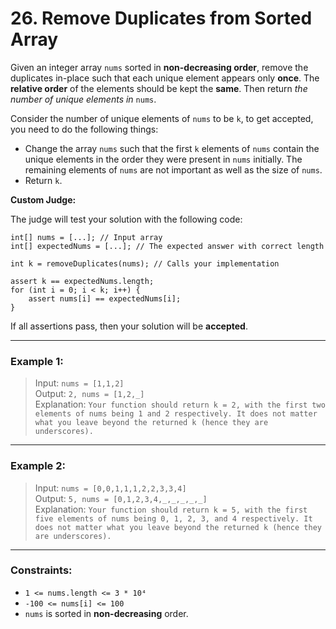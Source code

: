 # 26. Remove Duplicates from Sorted Array

Given an integer array `nums` sorted in **non-decreasing order**, remove the duplicates in-place such that each unique element appears only **once**. The **relative order** of the elements should be kept the **same**. Then return _the number of unique elements in_ `nums`.

Consider the number of unique elements of `nums` to be `k`, to get accepted, you need to do the following things:

- Change the array `nums` such that the first `k` elements of `nums` contain the unique elements in the order they were present in `nums` initially. The remaining elements of `nums` are not important as well as the size of `nums`.
- Return `k`.

**Custom Judge:**

The judge will test your solution with the following code:

```
int[] nums = [...]; // Input array
int[] expectedNums = [...]; // The expected answer with correct length

int k = removeDuplicates(nums); // Calls your implementation

assert k == expectedNums.length;
for (int i = 0; i < k; i++) {
    assert nums[i] == expectedNums[i];
}
```

If all assertions pass, then your solution will be **accepted**.

---

### Example 1:

> Input: `nums = [1,1,2]`  
> Output: `2, nums = [1,2,_]`  
> Explanation: `Your function should return k = 2, with the first two elements of nums being 1 and 2 respectively. It does not matter what you leave beyond the returned k (hence they are underscores).`

---

### Example 2:

> Input: `nums = [0,0,1,1,1,2,2,3,3,4]`  
> Output: `5, nums = [0,1,2,3,4,_,_,_,_,_]`  
> Explanation: `Your function should return k = 5, with the first five elements of nums being 0, 1, 2, 3, and 4 respectively. It does not matter what you leave beyond the returned k (hence they are underscores).`

---

### Constraints:

- `1 <= nums.length <= 3 * 10⁴`
- `-100 <= nums[i] <= 100`
- `nums` is sorted in **non-decreasing** order.
